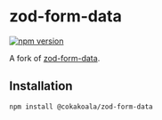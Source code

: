 # zod-form-data
[![npm version](https://img.shields.io/npm/v/@cokakoala/zod-form-data?logo=npm&color=cb3837)](https://www.npmjs.com/package/@cokakoala/zod-form-data)

A fork of [zod-form-data](https://github.com/airjp73/remix-validated-form/tree/main/packages/zod-form-data).

## Installation

```bash
npm install @cokakoala/zod-form-data
```

